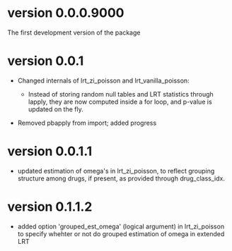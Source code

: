 # version 0.0.0.9000
The first development version of the package



# version 0.0.1
* Changed internals of lrt_zi_poisson and lrt_vanilla_poisson:
  - Instead of storing random null tables and LRT statistics through lapply, they are now computed inside a for loop, and p-value is updated on the fly.
  
* Removed pbapply from import; added progress

# version 0.0.1.1
* updated estimation of omega's in lrt_zi_poisson, to reflect grouping structure among drugs, if present, as provided through drug_class_idx.

# version 0.1.1.2
* added option 'grouped_est_omega' (logical argument) in lrt_zi_poisson to specify whehter or not do grouped estimation of omega in extended LRT
